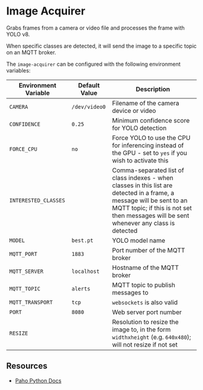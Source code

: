 # Image Acquirer

Grabs frames from a camera or video file and processes the frame with YOLO v8.

When specific classes are detected, it will send the image to a specific topic on an MQTT broker.

The `image-acquirer` can be configured with the following environment variables:

|Environment Variable|Default Value|Description|
|---|---|---|
|`CAMERA`|`/dev/video0`|Filename of the camera device or video|
|`CONFIDENCE`|`0.25`|Minimum confidence score for YOLO detection|
|`FORCE_CPU`|`no`|Force YOLO to use the CPU for inferencing instead of the GPU - set to `yes` if you wish to activate this|
|`INTERESTED_CLASSES`||Comma-separated list of class indexes - when classes in this list are detected in a frame, a message will be sent to an MQTT topic; if this is not set then messages will be sent whenever any class is detected|
|`MODEL`|`best.pt`|YOLO model name|
|`MQTT_PORT`|`1883`|Port number of the MQTT broker|
|`MQTT_SERVER`|`localhost`|Hostname of the MQTT broker|
|`MQTT_TOPIC`|`alerts`|MQTT topic to publish messages to|
|`MQTT_TRANSPORT`|`tcp`|`websockets` is also valid|
|`PORT`|`8080`|Web server port number|
|`RESIZE`||Resolution to resize the image to, in the form `widthxheight` (e.g. `640x480`); will not resize if not set|


## Resources

*   [Paho Python Docs](https://eclipse.dev/paho/files/paho.mqtt.python/html/)
